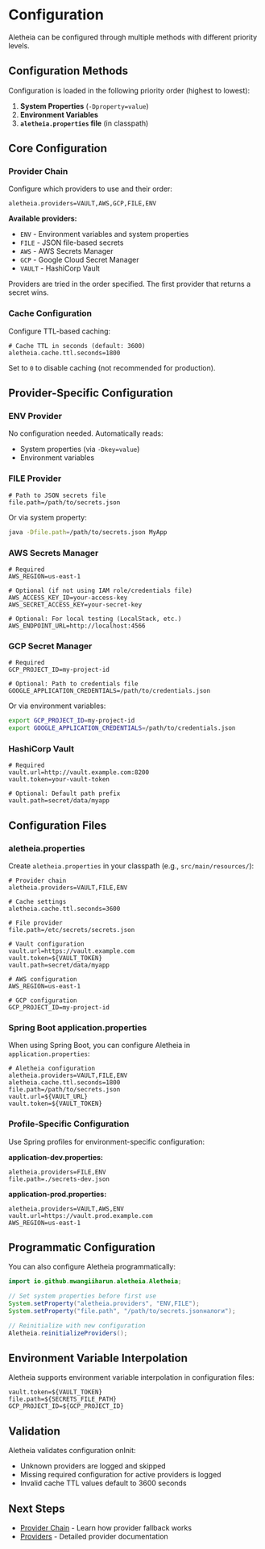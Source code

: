 # Configuration

Aletheia can be configured through multiple methods with different priority levels.

## Configuration Methods

Configuration is loaded in the following priority order (highest to lowest):

1. **System Properties** (`-Dproperty=value`)
2. **Environment Variables**
3. **`aletheia.properties` file** (in classpath)

## Core Configuration

### Provider Chain

Configure which providers to use and their order:

```properties
aletheia.providers=VAULT,AWS,GCP,FILE,ENV
```

**Available providers:**
- `ENV` - Environment variables and system properties
- `FILE` - JSON file-based secrets
- `AWS` - AWS Secrets Manager
- `GCP` - Google Cloud Secret Manager
- `VAULT` - HashiCorp Vault

Providers are tried in the order specified. The first provider that returns a secret wins.

### Cache Configuration

Configure TTL-based caching:

```properties
# Cache TTL in seconds (default: 3600)
aletheia.cache.ttl.seconds=1800
```

Set to `0` to disable caching (not recommended for production).

## Provider-Specific Configuration

### ENV Provider

No configuration needed. Automatically reads:
- System properties (via `-Dkey=value`)
- Environment variables

### FILE Provider

```properties
# Path to JSON secrets file
file.path=/path/to/secrets.json
```

Or via system property:
```bash
java -Dfile.path=/path/to/secrets.json MyApp
```

### AWS Secrets Manager

```properties
# Required
AWS_REGION=us-east-1

# Optional (if not using IAM role/credentials file)
AWS_ACCESS_KEY_ID=your-access-key
AWS_SECRET_ACCESS_KEY=your-secret-key

# Optional: For local testing (LocalStack, etc.)
AWS_ENDPOINT_URL=http://localhost:4566
```

### GCP Secret Manager

```properties
# Required
GCP_PROJECT_ID=my-project-id

# Optional: Path to credentials file
GOOGLE_APPLICATION_CREDENTIALS=/path/to/credentials.json
```

Or via environment variables:
```bash
export GCP_PROJECT_ID=my-project-id
export GOOGLE_APPLICATION_CREDENTIALS=/path/to/credentials.json
```

### HashiCorp Vault

```properties
# Required
vault.url=http://vault.example.com:8200
vault.token=your-vault-token

# Optional: Default path prefix
vault.path=secret/data/myapp
```

## Configuration Files

### aletheia.properties

Create `aletheia.properties` in your classpath (e.g., `src/main/resources/`):

```properties
# Provider chain
aletheia.providers=VAULT,FILE,ENV

# Cache settings
aletheia.cache.ttl.seconds=3600

# File provider
file.path=/etc/secrets/secrets.json

# Vault configuration
vault.url=https://vault.example.com
vault.token=${VAULT_TOKEN}
vault.path=secret/data/myapp

# AWS configuration
AWS_REGION=us-east-1

# GCP configuration
GCP_PROJECT_ID=my-project-id
```

### Spring Boot application.properties

When using Spring Boot, you can configure Aletheia in `application.properties`:

```properties
# Aletheia configuration
aletheia.providers=VAULT,FILE,ENV
aletheia.cache.ttl.seconds=1800
file.path=/path/to/secrets.json
vault.url=${VAULT_URL}
vault.token=${VAULT_TOKEN}
```

### Profile-Specific Configuration

Use Spring profiles for environment-specific configuration:

**application-dev.properties:**
```properties
aletheia.providers=FILE,ENV
file.path=./secrets-dev.json
```

**application-prod.properties:**
```properties
aletheia.providers=VAULT,AWS,ENV
vault.url=https://vault.prod.example.com
AWS_REGION=us-east-1
```

## Programmatic Configuration

You can also configure Aletheia programmatically:

```java
import io.github.mwangiiharun.aletheia.Aletheia;

// Set system properties before first use
System.setProperty("aletheia.providers", "ENV,FILE");
System.setProperty("file.path", "/path/to/secrets.jsonналоги");

// Reinitialize with new configuration
Aletheia.reinitializeProviders();
```

## Environment Variable Interpolation

Aletheia supports environment variable interpolation in configuration files:

```properties
vault.token=${VAULT_TOKEN}
file.path=${SECRETS_FILE_PATH}
GCP_PROJECT_ID=${GCP_PROJECT_ID}
```

## Validation

Aletheia validates configuration onInit:
- Unknown providers are logged and skipped
- Missing required configuration for active providers is logged
- Invalid cache TTL values default to 3600 seconds

## Next Steps

- [Provider Chain](Provider-Chain.md) - Learn how provider fallback works
- [Providers](Providers.md) - Detailed provider documentation

